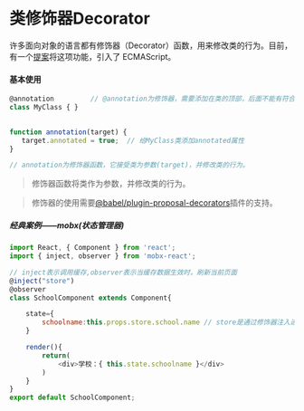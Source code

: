 # 类修饰器Decorator
许多面向对象的语言都有修饰器（Decorator）函数，用来修改类的行为。目前，有一个[提案](https://github.com/tc39/proposal-decorators)将这项功能，引入了 ECMAScript。  

#### 基本使用  
```js
@annotation         // @annotation为修饰器，需要添加在类的顶部，后面不能有符合。
class MyClass { }
  

function annotation(target) {  
   target.annotated = true;  // 给MyClass类添加annotated属性
}    

// annotation为修饰器函数，它接受类为参数(target)，并修改类的行为。
```
> 修饰器函数将类作为参数，并修改类的行为。   

> 修饰器的使用需要[@babel/plugin-proposal-decorators](https://babeljs.io/docs/en/babel-plugin-proposal-decorators)插件的支持。

##### 经典案例——mobx(状态管理器)
```js
import React, { Component } from 'react';
import { inject, observer } from 'mobx-react';  

// inject表示调用缓存,observer表示当缓存数据生效时，刷新当前页面
@inject("store")
@observer
class SchoolComponent extends Component{  

    state={
        schoolname:this.props.store.school.name // store是通过修饰器注入进来的
    }  

    render(){
        return(
            <div>学校：{ this.state.schoolname }</div>
        )
    }
}
export default SchoolComponent;
```

